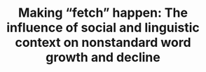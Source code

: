 ---
layout: post
title: "Making “fetch” happen: The influence of social and linguistic context on nonstandard word growth and decline"
project: true
year: 2018
authors: "<b>Ian Stewart</b>, Jacob Eisenstein"
venue: EMNLP
link: "http://aclweb.org/anthology/D18-1467"
video_link: "https://vimeo.com/306120421"
code_link: "https://github.com/ianbstewart/nonstandard_word_dissemination"
---